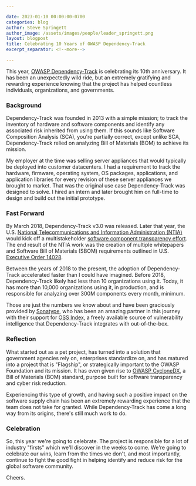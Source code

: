 ```yaml
---

date: 2023-01-10 00:00:00-0700
categories: blog
author: Steve Springett
author_image: /assets/images/people/leader_springett.png
layout: blogpost
title: Celebrating 10 Years of OWASP Dependency-Track
excerpt_separator: <!--more-->

---
```


This year, [OWASP Dependency-Track](https://owasp.org/dependencytrack) is celebrating its 10th anniversary. It has been 
an unexpectedly wild ride, but an extremely gratifying and rewarding experience knowing that the project has helped 
countless individuals, organizations, and governments.


<!--more-->

### Background
Dependency-Track was founded in 2013 with a simple mission; to track the inventory of hardware and software components 
and identify any associated risk inherited from using them. If this sounds like Software Composition Analysis (SCA), 
you're partially correct, except unlike SCA, Dependency-Track relied on analyzing Bill of Materials (BOM) to achieve its 
mission.

My employer at the time was selling server appliances that would typically be deployed into customer datacenters. I had
a requirement to track the hardware, firmware, operating system, OS packages, applications, and application libraries for
every revision of these server appliances we brought to market. That was the original use case Dependency-Track was 
designed to solve. I hired an intern and later brought him on full-time to design and build out the initial prototype.

### Fast Forward
By March 2018, Dependency-Track v3.0 was released. Later that year, the U.S. [National Telecommunications and Information 
Administration (NTIA)](https://ntia.gov/) would kick off a multistakeholder [software component transparency effort](https://ntia.gov/other-publication/ntia-software-component-transparency). 
The end result of the NTIA work was the creation of multiple whitepapers and Software Bill of Materials (SBOM) 
requirements outlined in U.S. [Executive Order 14028](https://www.whitehouse.gov/briefing-room/presidential-actions/2021/05/12/executive-order-on-improving-the-nations-cybersecurity/). 

Between the years of 2018 to the present, the adoption of Dependency-Track accelerated faster than I could have 
imagined. Before 2018, Dependency-Track likely had less than 10 organizations using it. Today, it has more than
10,000 organizations using it, in production, and is responsible for analyzing over 300M components every month, minimum.

Those are just the numbers we know about and have been graciously provided by [Sonatype](https://www.sonatype.com/), who 
has been an amazing partner in this journey with their support for [OSS Index](https://ossindex.sonatype.org/), a freely 
available source of vulnerability intelligence that Dependency-Track integrates with out-of-the-box.

### Reflection
What started out as a pet project, has turned into a solution that government agencies rely on, 
enterprises standardize on, and has matured into a project that is "Flagship", or strategically important to the OWASP
Foundation and its mission. It has even given rise to [OWASP CycloneDX](https://owasp.org/cyclonedx), a Bill of Materials 
(BOM) standard, purpose built for software transparency and cyber risk reduction.

Experiencing this type of growth, and having such a positive impact on the software supply chain has been an extremely 
rewarding experience that the team does not take for granted. While Dependency-Track has come a long way from its origins, 
there's still much work to do.

### Celebration
So, this year we're going to celebrate. The project is responsible for a lot of industry "firsts" which we'll discover
in the weeks to come. We're going to celebrate our wins, learn from the times we don't, and most importantly, 
continue to fight the good fight in helping identify and reduce risk for the global software community.

Cheers.
